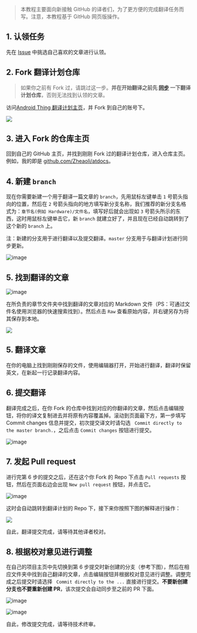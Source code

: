> 本教程主要面向新接触 GitHub 的译者们，为了更方便的完成翻译任务而写。注意，本教程基于 GitHub 网页版操作。

## 1. 认领任务

先在 [Issue](https://github.com/gdsub/atdocs/issues) 中挑选自己喜欢的文章进行认领。

## 2. Fork 翻译计划仓库

> 如果你之前有 Fork 过，请跳过这一步。**并在开始翻译之前先 [同步](https://help.github.com/articles/syncing-a-fork/) 一下翻译计划仓库**，否则无法找到认领的文章。

访问[Android Thing 翻译计划主页](https://github.com/gdsub/atdocs/)，并 Fork 到自己的账号下。

![](https://user-images.githubusercontent.com/7054676/32691384-dc59993e-c741-11e7-8aa8-30ce73578f2d.png)

## 3. 进入 Fork 的仓库主页

回到自己的 GitHub 主页，并找到刚刚 Fork 过的翻译计划仓库，进入仓库主页。例如，我的即是 [github.com/Zheaoli/atdocs](https://github.com/Zheaoli/atdocs)。

## 4. 新建 `branch`

现在你需要新建一个用于翻译一篇文章的 `branch`，先用鼠标左键单击 `1` 号箭头指向的位置，然后在 `2` 号箭头指向的地方填写新分支名称，我们推荐的新分支名格式为：`章节名(例如 Hardware)/文件名`，填写好后就会出现如 `3` 号箭头所示的东西，这时用鼠标左键单击它，新 `branch` 就建立好了，并且现在已经自动跳转到了这个新的 `branch` 上。

注：新建的分支用于进行翻译以及提交翻译。`master` 分支用于与翻译计划进行同步更新。

![image](https://user-images.githubusercontent.com/7054676/32691439-8848a442-c742-11e7-8ac1-409de8201a38.png)

## 5. 找到翻译的文章

![image](https://user-images.githubusercontent.com/7054676/32691450-bcce5fc2-c742-11e7-8d98-35a314edeaf8.png)

在所负责的章节文件夹中找到翻译的文章对应的 Markdown 文件（PS：可通过文件名使用浏览器的快速搜索找到）。然后点击 `Raw` 查看原始内容，并右键另存为将其保存到本地。

![](https://user-images.githubusercontent.com/7054676/32691461-dfa824c4-c742-11e7-8cf5-71b574365999.png)

## 5. 翻译文章

在你的电脑上找到刚刚保存的文件，使用编辑器打开，开始进行翻译，翻译时保留英文，在新起一行记录翻译内容。

## 6. 提交翻译

翻译完成之后，在你 Fork 的仓库中找到对应的你翻译的文章，然后点击编辑按钮，将你的译文复制进去并将原有内容覆盖掉。滚动到页面最下方，第一步填写 Commit changes 信息并提交，初次提交译文时请勾选 ` Commit directly to the master branch.`，之后点击 `Commit changes`
 按钮进行提交。

![image](https://user-images.githubusercontent.com/7054676/32691506-64f413d6-c743-11e7-94e5-0a0ff903f523.png)

## 7. 发起 Pull request

进行完第 6 步的提交之后，还在这个你 Fork 的 Repo 下点击 `Pull requests` 按钮，然后在页面右边会出现 `New pull request` 按钮，并点击它。

![image](https://user-images.githubusercontent.com/7054676/32691540-f89724ca-c743-11e7-9255-90835d8c62b8.png)

这时会自动跳转到翻译计划的 Repo 下，接下来你按照下图的解释进行操作：

![](https://user-images.githubusercontent.com/7054676/32691557-5fc6b0a2-c744-11e7-90ad-6b279259da71.png)

自此，翻译提交完成，请等待其他译者校对。

## 8. 根据校对意见进行调整

在自己的项目主页中先切换到第 6 步提交时新创建的分支（参考下图），然后在相应文件夹中找到自己翻译的文章，点击编辑按钮并根据校对意见进行调整。调整完成之后提交时请选择 ` Commit directly to the ...` 直接进行提交。**不要新创建分支也不要重新创建 PR**，该次提交会自动同步至之前的 PR 下面。

![image](https://user-images.githubusercontent.com/7054676/32691568-9b10d106-c744-11e7-9979-fdc575ecec65.png)

![image](https://user-images.githubusercontent.com/7054676/32691579-cd9edf14-c744-11e7-87f9-b866ac03cd74.png)

自此，修改提交完成，请等待技术终审。
